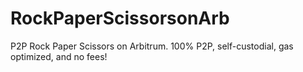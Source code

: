# RockPaperScissorsonArb
P2P Rock Paper Scissors on Arbitrum. 100% P2P, self-custodial, gas optimized, and no fees!
